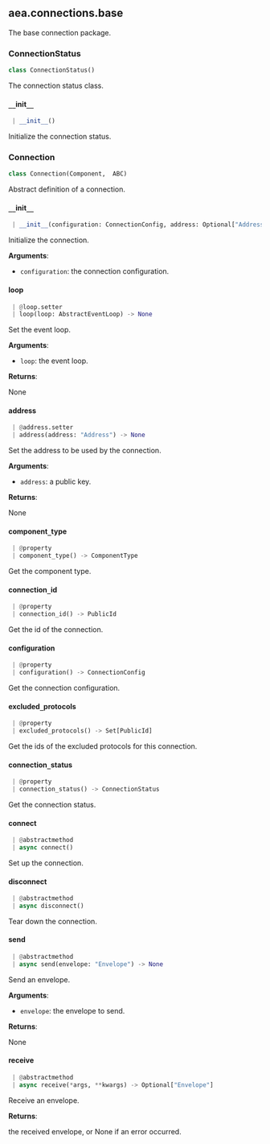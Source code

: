 <a name=".aea.connections.base"></a>
## aea.connections.base

The base connection package.

<a name=".aea.connections.base.ConnectionStatus"></a>
### ConnectionStatus

```python
class ConnectionStatus()
```

The connection status class.

<a name=".aea.connections.base.ConnectionStatus.__init__"></a>
#### `__`init`__`

```python
 | __init__()
```

Initialize the connection status.

<a name=".aea.connections.base.Connection"></a>
### Connection

```python
class Connection(Component,  ABC)
```

Abstract definition of a connection.

<a name=".aea.connections.base.Connection.__init__"></a>
#### `__`init`__`

```python
 | __init__(configuration: ConnectionConfig, address: Optional["Address"] = None)
```

Initialize the connection.

**Arguments**:

- `configuration`: the connection configuration.

<a name=".aea.connections.base.Connection.loop"></a>
#### loop

```python
 | @loop.setter
 | loop(loop: AbstractEventLoop) -> None
```

Set the event loop.

**Arguments**:

- `loop`: the event loop.

**Returns**:

None

<a name=".aea.connections.base.Connection.address"></a>
#### address

```python
 | @address.setter
 | address(address: "Address") -> None
```

Set the address to be used by the connection.

**Arguments**:

- `address`: a public key.

**Returns**:

None

<a name=".aea.connections.base.Connection.component_type"></a>
#### component`_`type

```python
 | @property
 | component_type() -> ComponentType
```

Get the component type.

<a name=".aea.connections.base.Connection.connection_id"></a>
#### connection`_`id

```python
 | @property
 | connection_id() -> PublicId
```

Get the id of the connection.

<a name=".aea.connections.base.Connection.configuration"></a>
#### configuration

```python
 | @property
 | configuration() -> ConnectionConfig
```

Get the connection configuration.

<a name=".aea.connections.base.Connection.excluded_protocols"></a>
#### excluded`_`protocols

```python
 | @property
 | excluded_protocols() -> Set[PublicId]
```

Get the ids of the excluded protocols for this connection.

<a name=".aea.connections.base.Connection.connection_status"></a>
#### connection`_`status

```python
 | @property
 | connection_status() -> ConnectionStatus
```

Get the connection status.

<a name=".aea.connections.base.Connection.connect"></a>
#### connect

```python
 | @abstractmethod
 | async connect()
```

Set up the connection.

<a name=".aea.connections.base.Connection.disconnect"></a>
#### disconnect

```python
 | @abstractmethod
 | async disconnect()
```

Tear down the connection.

<a name=".aea.connections.base.Connection.send"></a>
#### send

```python
 | @abstractmethod
 | async send(envelope: "Envelope") -> None
```

Send an envelope.

**Arguments**:

- `envelope`: the envelope to send.

**Returns**:

None

<a name=".aea.connections.base.Connection.receive"></a>
#### receive

```python
 | @abstractmethod
 | async receive(*args, **kwargs) -> Optional["Envelope"]
```

Receive an envelope.

**Returns**:

the received envelope, or None if an error occurred.

